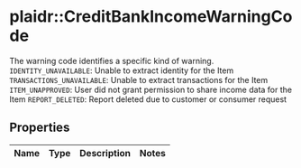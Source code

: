 # plaidr::CreditBankIncomeWarningCode

The warning code identifies a specific kind of warning. `IDENTITY_UNAVAILABLE`: Unable to extract identity for the Item `TRANSACTIONS_UNAVAILABLE`: Unable to extract transactions for the Item `ITEM_UNAPPROVED`: User did not grant permission to share income data for the Item `REPORT_DELETED`: Report deleted due to customer or consumer request

## Properties
Name | Type | Description | Notes
------------ | ------------- | ------------- | -------------


